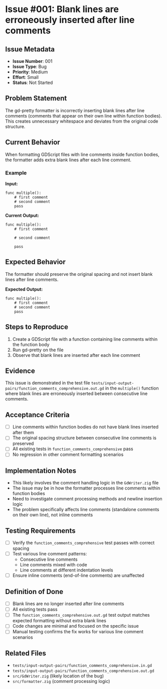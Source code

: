 # Issue #001: Blank lines are erroneously inserted after line comments

## Issue Metadata
- **Issue Number**: 001
- **Issue Type**: Bug
- **Priority**: Medium
- **Effort**: Small
- **Status**: Not Started

## Problem Statement
The gd-pretty formatter is incorrectly inserting blank lines after line comments (comments that appear on their own line within function bodies). This creates unnecessary whitespace and deviates from the original code structure.

## Current Behavior
When formatting GDScript files with line comments inside function bodies, the formatter adds extra blank lines after each line comment.

### Example
**Input:**
```gdscript
func multiple():
    # first comment
    # second comment
    pass
```

**Current Output:**
```gdscript
func multiple():
    # first comment

    # second comment

    pass
```

## Expected Behavior
The formatter should preserve the original spacing and not insert blank lines after line comments.

**Expected Output:**
```gdscript
func multiple():
    # first comment
    # second comment
    pass
```

## Steps to Reproduce
1. Create a GDScript file with a function containing line comments within the function body
2. Run gd-pretty on the file
3. Observe that blank lines are inserted after each line comment

## Evidence
This issue is demonstrated in the test file `tests/input-output-pairs/function_comments_comprehensive.out.gd` in the `multiple()` function where blank lines are erroneously inserted between consecutive line comments.

## Acceptance Criteria
- [ ] Line comments within function bodies do not have blank lines inserted after them
- [ ] The original spacing structure between consecutive line comments is preserved
- [ ] All existing tests in `function_comments_comprehensive` pass
- [ ] No regression in other comment formatting scenarios

## Implementation Notes
- This likely involves the comment handling logic in the `GdWriter.zig` file
- The issue may be in how the formatter processes line comments within function bodies
- Need to investigate comment processing methods and newline insertion logic
- The problem specifically affects line comments (standalone comments on their own line), not inline comments

## Testing Requirements
- [ ] Verify the `function_comments_comprehensive` test passes with correct spacing
- [ ] Test various line comment patterns:
  - Consecutive line comments
  - Line comments mixed with code
  - Line comments at different indentation levels
- [ ] Ensure inline comments (end-of-line comments) are unaffected

## Definition of Done
- [ ] Blank lines are no longer inserted after line comments
- [ ] All existing tests pass
- [ ] The `function_comments_comprehensive.out.gd` test output matches expected formatting without extra blank lines
- [ ] Code changes are minimal and focused on the specific issue
- [ ] Manual testing confirms the fix works for various line comment scenarios

## Related Files
- `tests/input-output-pairs/function_comments_comprehensive.in.gd`
- `tests/input-output-pairs/function_comments_comprehensive.out.gd`
- `src/GdWriter.zig` (likely location of the bug)
- `src/formatter.zig` (comment processing logic)
